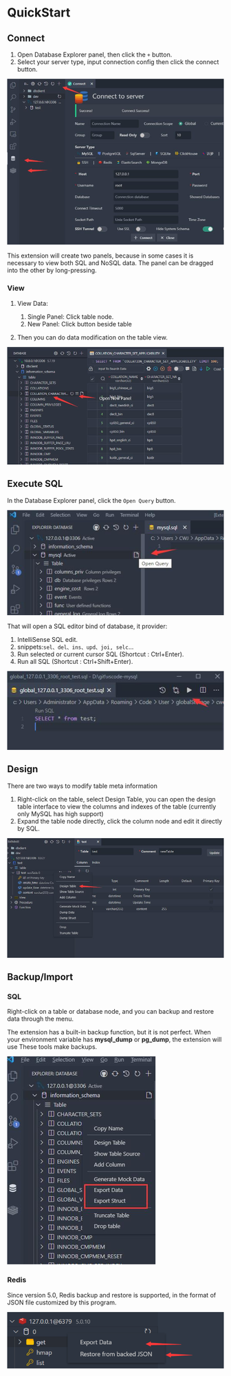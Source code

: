 # QuickStart

## Connect

1. Open Database Explorer panel, then click the `+` button.
2. Select your server type, input connection config then click the connect button.

![connection](images/connection.jpg)

This extension will create two panels, because in some cases it is necessary to view both SQL and NoSQL data. The panel can be dragged into the other by long-pressing.

### View

1. View Data:

   1. Single Panel: Click table node.
   2. New Panel: Click button beside table
2. Then you can do data modification on the table view.

![query](images/QueryTable.jpg)

## Execute SQL

In the Database Explorer panel, click the `Open Query` button.

![newquery](images/newquery.jpg)

That will open a SQL editor bind of database, it provider:

1. IntelliSense SQL edit.
2. snippets:`sel、del、ins、upd、joi, selc`...
3. Run selected or current cursor SQL (Shortcut : Ctrl+Enter).
4. Run all SQL (Shortcut : Ctrl+Shift+Enter).

![run](images/run.jpg)



## Design

There are two ways to modify table meta information

1. Right-click on the table, select Design Table, you can open the design table interface to view the columns and indexes of the table (currently only MySQL has high support)
2. Expand the table node directly, click the column node and edit it directly by SQL.

![](image/table/design.jpg)

## Backup/Import

### SQL

Right-click on a table or database node, and you can backup and restore data through the menu.

The extension has a built-in backup function, but it is not perfect. When your environment variable has **mysql_dump** or **pg_dump**, the extension will use These tools make backups.

![bakcup](images/Backup.jpg)

### Redis

Since version 5.0, Redis backup and restore is supported, in the format of JSON file customized by this program.

![](image/database/redis-backup.png)
